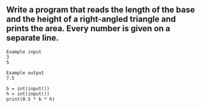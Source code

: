 ## Write a program that reads the length of the base and the height of a right-angled triangle and prints the area. Every number is given on a separate line.



```
Example input
3
5

Example output
7.5

```

```
b = int(input())
h = int(input())
print(0.5 * b * h)
```
